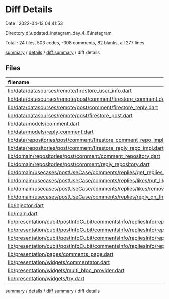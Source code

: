 # Diff Details

Date : 2022-04-13 04:41:53

Directory d:\updated_instagram_day_4_6\instagram

Total : 24 files,  503 codes, -308 comments, 82 blanks, all 277 lines

[summary](results.md) / [details](details.md) / [diff summary](diff.md) / diff details

## Files
| filename | language | code | comment | blank | total |
| :--- | :--- | ---: | ---: | ---: | ---: |
| [lib/data/datasourses/remote/firestore_user_info.dart](/lib/data/datasourses/remote/firestore_user_info.dart) | Dart | -6 | 0 | -1 | -7 |
| [lib/data/datasourses/remote/post/comment/firestore_comment.dart](/lib/data/datasourses/remote/post/comment/firestore_comment.dart) | Dart | 18 | 0 | 4 | 22 |
| [lib/data/datasourses/remote/post/comment/firestore_reply.dart](/lib/data/datasourses/remote/post/comment/firestore_reply.dart) | Dart | 44 | -112 | 9 | -59 |
| [lib/data/datasourses/remote/post/firestore_post.dart](/lib/data/datasourses/remote/post/firestore_post.dart) | Dart | 0 | 0 | 1 | 1 |
| [lib/data/models/comment.dart](/lib/data/models/comment.dart) | Dart | 23 | 43 | 9 | 75 |
| [lib/data/models/reply_comment.dart](/lib/data/models/reply_comment.dart) | Dart | 0 | 8 | 0 | 8 |
| [lib/data/repositories/post/comment/firestore_comment_repo_impl.dart](/lib/data/repositories/post/comment/firestore_comment_repo_impl.dart) | Dart | -1 | 0 | 2 | 1 |
| [lib/data/repositories/post/comment/firestore_reply_repo_impl.dart](/lib/data/repositories/post/comment/firestore_reply_repo_impl.dart) | Dart | 46 | -76 | 5 | -25 |
| [lib/domain/repositories/post/comment/comment_repository.dart](/lib/domain/repositories/post/comment/comment_repository.dart) | Dart | -1 | 0 | 0 | -1 |
| [lib/domain/repositories/post/comment/reply_repository.dart](/lib/domain/repositories/post/comment/reply_repository.dart) | Dart | 7 | -16 | 0 | -9 |
| [lib/domain/usecases/postUseCase/comments/replies/get_replies_of_this_comment.dart](/lib/domain/usecases/postUseCase/comments/replies/get_replies_of_this_comment.dart) | Dart | 14 | -22 | 3 | -5 |
| [lib/domain/usecases/postUseCase/comments/replies/likes/put_like_on_this_reply.dart](/lib/domain/usecases/postUseCase/comments/replies/likes/put_like_on_this_reply.dart) | Dart | 13 | -22 | 3 | -6 |
| [lib/domain/usecases/postUseCase/comments/replies/likes/remove_like_on_this_reply.dart](/lib/domain/usecases/postUseCase/comments/replies/likes/remove_like_on_this_reply.dart) | Dart | 13 | -22 | 3 | -6 |
| [lib/domain/usecases/postUseCase/comments/replies/reply_on_this_comment.dart](/lib/domain/usecases/postUseCase/comments/replies/reply_on_this_comment.dart) | Dart | 12 | -20 | 3 | -5 |
| [lib/injector.dart](/lib/injector.dart) | Dart | 14 | -15 | 4 | 3 |
| [lib/main.dart](/lib/main.dart) | Dart | 0 | -10 | 0 | -10 |
| [lib/presentation/cubit/postInfoCubit/commentsInfo/repliesInfo/replyLikes/reply_likes_cubit.dart](/lib/presentation/cubit/postInfoCubit/commentsInfo/repliesInfo/replyLikes/reply_likes_cubit.dart) | Dart | 36 | -56 | 7 | -13 |
| [lib/presentation/cubit/postInfoCubit/commentsInfo/repliesInfo/replyLikes/reply_likes_state.dart](/lib/presentation/cubit/postInfoCubit/commentsInfo/repliesInfo/replyLikes/reply_likes_state.dart) | Dart | 13 | -19 | 6 | 0 |
| [lib/presentation/cubit/postInfoCubit/commentsInfo/repliesInfo/reply_info_cubit.dart](/lib/presentation/cubit/postInfoCubit/commentsInfo/repliesInfo/reply_info_cubit.dart) | Dart | 39 | -50 | 6 | -5 |
| [lib/presentation/cubit/postInfoCubit/commentsInfo/repliesInfo/reply_info_state.dart](/lib/presentation/cubit/postInfoCubit/commentsInfo/repliesInfo/reply_info_state.dart) | Dart | 16 | -23 | 7 | 0 |
| [lib/presentation/pages/comments_page.dart](/lib/presentation/pages/comments_page.dart) | Dart | 76 | -18 | 4 | 62 |
| [lib/presentation/widgets/commentator.dart](/lib/presentation/widgets/commentator.dart) | Dart | 121 | 76 | 4 | 201 |
| [lib/presentation/widgets/multi_bloc_provider.dart](/lib/presentation/widgets/multi_bloc_provider.dart) | Dart | 6 | -6 | 1 | 1 |
| [lib/presentation/widgets/try.dart](/lib/presentation/widgets/try.dart) | Dart | 0 | 52 | 2 | 54 |

[summary](results.md) / [details](details.md) / [diff summary](diff.md) / diff details